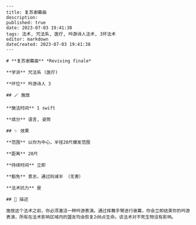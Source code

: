 
    ---
    title: 复苏谢幕曲
    description: 
    published: true
    date: 2023-07-03 19:41:38
    tags: 法术, 咒法系, 医疗, 吟游诗人法术, 3环法术
    editor: markdown
    dateCreated: 2023-07-03 19:41:38
    ---

    # **复苏谢幕曲** *Reviving finale*

    **学派** 咒法系 (医疗) 

    **环位** 吟游诗人 3

    ## 🪄 施放

    **施法时间** 1 swift

    **成分** 语言, 姿势

    ## ✨ 效果  

    **范围** 以你为中心，半径20尺爆发范围

    **距离** 20尺  

    **持续时间** 立即 

    **豁免** 意志，通过则减半 （无害）

    **法术抗力** 是

    ## 📖 描述

    施放这个法术之前，你必须激活一种吟游表演。通过挥舞手臂进行谢幕，你会立即结束你的吟游表演，所有在法术影响区域内的盟友均会恢复2d6点生命。该法术对不死生物没有影响。
    